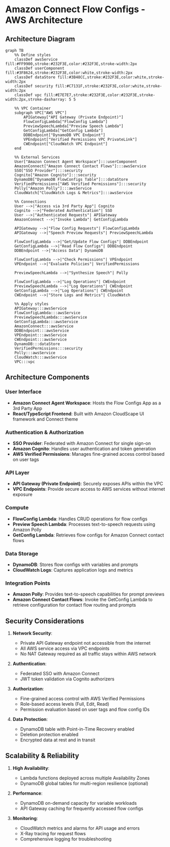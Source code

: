 # Amazon Connect Flow Configs - AWS Architecture

## Architecture Diagram

```mermaid
graph TB
    %% Define styles
    classDef awsService fill:#FF9900,stroke:#232F3E,color:#232F3E,stroke-width:2px
    classDef userComponent fill:#3F8624,stroke:#232F3E,color:white,stroke-width:2px
    classDef dataStore fill:#3B48CC,stroke:#232F3E,color:white,stroke-width:2px
    classDef security fill:#C7131F,stroke:#232F3E,color:white,stroke-width:2px
    classDef vpc fill:#E7E7E7,stroke:#232F3E,color:#232F3E,stroke-width:2px,stroke-dasharray: 5 5

    %% VPC Container
    subgraph VPC["AWS VPC"]
        APIGateway["API Gateway (Private Endpoint)"]
        FlowConfigLambda["FlowConfig Lambda"]
        PreviewSpeechLambda["Preview Speech Lambda"]
        GetConfigLambda["GetConfig Lambda"]
        DDBEndpoint["DynamoDB VPC Endpoint"]
        VPEndpoint["Verified Permissions VPC PrivateLink"]
        CWEndpoint["CloudWatch VPC Endpoint"]
    end

    %% External Services
    User["Amazon Connect Agent Workspace"]:::userComponent
    AmazonConnect["Amazon Connect Contact Flows"]:::awsService
    SSO["SSO Provider"]:::security
    Cognito["Amazon Cognito"]:::security
    DynamoDB["DynamoDB FlowConfigs Table"]:::dataStore
    VerifiedPermissions["AWS Verified Permissions"]:::security
    Polly["Amazon Polly"]:::awsService
    CloudWatch["CloudWatch Logs & Metrics"]:::awsService

    %% Connections
    User -->|"Access via 3rd Party App"| Cognito
    Cognito -->|"Federated Authentication"| SSO
    User -->|"Authenticated Requests"| APIGateway
    AmazonConnect -->|"Invoke Lambda"| GetConfigLambda

    APIGateway -->|"Flow Config Requests"| FlowConfigLambda
    APIGateway -->|"Speech Preview Requests"| PreviewSpeechLambda

    FlowConfigLambda -->|"Get/Update Flow Configs"| DDBEndpoint
    GetConfigLambda -->|"Read Flow Configs"| DDBEndpoint
    DDBEndpoint -->|"Access Data"| DynamoDB

    FlowConfigLambda -->|"Check Permissions"| VPEndpoint
    VPEndpoint -->|"Evaluate Policies"| VerifiedPermissions

    PreviewSpeechLambda -->|"Synthesize Speech"| Polly

    FlowConfigLambda -->|"Log Operations"| CWEndpoint
    PreviewSpeechLambda -->|"Log Operations"| CWEndpoint
    GetConfigLambda -->|"Log Operations"| CWEndpoint
    CWEndpoint -->|"Store Logs and Metrics"| CloudWatch

    %% Apply styles
    APIGateway:::awsService
    FlowConfigLambda:::awsService
    PreviewSpeechLambda:::awsService
    GetConfigLambda:::awsService
    AmazonConnect:::awsService
    DDBEndpoint:::awsService
    VPEndpoint:::awsService
    CWEndpoint:::awsService
    DynamoDB:::dataStore
    VerifiedPermissions:::security
    Polly:::awsService
    CloudWatch:::awsService
    VPC:::vpc
```

## Architecture Components

### User Interface

- **Amazon Connect Agent Workspace**: Hosts the Flow Configs App as a 3rd Party App
- **React/TypeScript Frontend**: Built with Amazon CloudScape UI framework and Connect theme

### Authentication & Authorization

- **SSO Provider**: Federated with Amazon Connect for single sign-on
- **Amazon Cognito**: Handles user authentication and token generation
- **AWS Verified Permissions**: Manages fine-grained access control based on user tags

### API Layer

- **API Gateway (Private Endpoint)**: Securely exposes APIs within the VPC
- **VPC Endpoints**: Provide secure access to AWS services without internet exposure

### Compute

- **FlowConfig Lambda**: Handles CRUD operations for flow configs
- **Preview Speech Lambda**: Processes text-to-speech requests using Amazon Polly
- **GetConfig Lambda**: Retrieves flow configs for Amazon Connect contact flows

### Data Storage

- **DynamoDB**: Stores flow configs with variables and prompts
- **CloudWatch Logs**: Captures application logs and metrics

### Integration Points

- **Amazon Polly**: Provides text-to-speech capabilities for prompt previews
- **Amazon Connect Contact Flows**: Invoke the GetConfig Lambda to retrieve configuration for contact flow routing and prompts

## Security Considerations

1. **Network Security**:

   - Private API Gateway endpoint not accessible from the internet
   - All AWS service access via VPC endpoints
   - No NAT Gateway required as all traffic stays within AWS network

2. **Authentication**:

   - Federated SSO with Amazon Connect
   - JWT token validation via Cognito authorizers

3. **Authorization**:

   - Fine-grained access control with AWS Verified Permissions
   - Role-based access levels (Full, Edit, Read)
   - Permission evaluation based on user tags and flow config IDs

4. **Data Protection**:
   - DynamoDB table with Point-in-Time Recovery enabled
   - Deletion protection enabled
   - Encrypted data at rest and in transit

## Scalability & Reliability

1. **High Availability**:

   - Lambda functions deployed across multiple Availability Zones
   - DynamoDB global tables for multi-region resilience (optional)

2. **Performance**:

   - DynamoDB on-demand capacity for variable workloads
   - API Gateway caching for frequently accessed flow configs

3. **Monitoring**:
   - CloudWatch metrics and alarms for API usage and errors
   - X-Ray tracing for request flows
   - Comprehensive logging for troubleshooting
